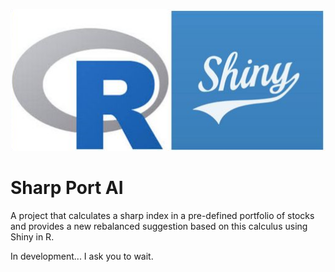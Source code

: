 ![logo.png](README/logo.png)
# Sharp Port AI
A project that calculates a sharp index in a pre-defined portfolio of stocks and provides a new rebalanced suggestion based on this calculus using Shiny in R.

In development... I ask you to wait.